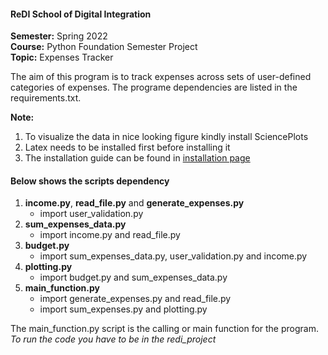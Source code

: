 #### **ReDI School of Digital Integration**
**Semester:** Spring 2022 <br>
**Course:** Python Foundation Semester Project <br>
**Topic:** Expenses Tracker

The aim of this program is to track expenses across sets of user-defined categories of expenses.
The programe dependencies are listed in the requirements.txt.

**Note:** <br>

1. To visualize the data in nice looking figure kindly install SciencePlots <br>
1. Latex needs to be installed first before installing it <br>
1. The installation guide can be found in [installation page](https://pypi.org/project/SciencePlots/)

#### Below shows the scripts dependency
1.  **income.py**, **read_file.py** and **generate_expenses.py**
    - import user_validation.py
1.  **sum_expenses_data.py**
    - import income.py and read_file.py
1.  **budget.py** 
    - import sum_expenses_data.py, user_validation.py and income.py
1.  **plotting.py**
    - import budget.py and sum_expenses_data.py
1.  **main_function.py**
    - import generate_expenses.py and read_file.py
    - import sum_expenses.py and plotting.py

The main_function.py script is the calling or main function for the program. 
*To run the code you have to be in the redi_project*